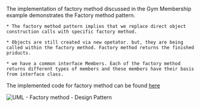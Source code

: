 The implementation of factory method discussed in the Gym Membership example demonstrates the Factory method pattern. <br>

    * The factory method pattern implies that we replace direct object construction calls with specific factory method.

    * Objects are still created via new opetator. but, they are being called within the factory method. Factory method returns the finished priducts.

    * we have a common interface Members. Each of the factory method returns different types of members and these members have their basis from interface class.

The implemented code for factory method can be found [here](factory.rb)

![UML - Factory method - Design Pattern](factory.jpg "UML - Factory method - Design Pattern")